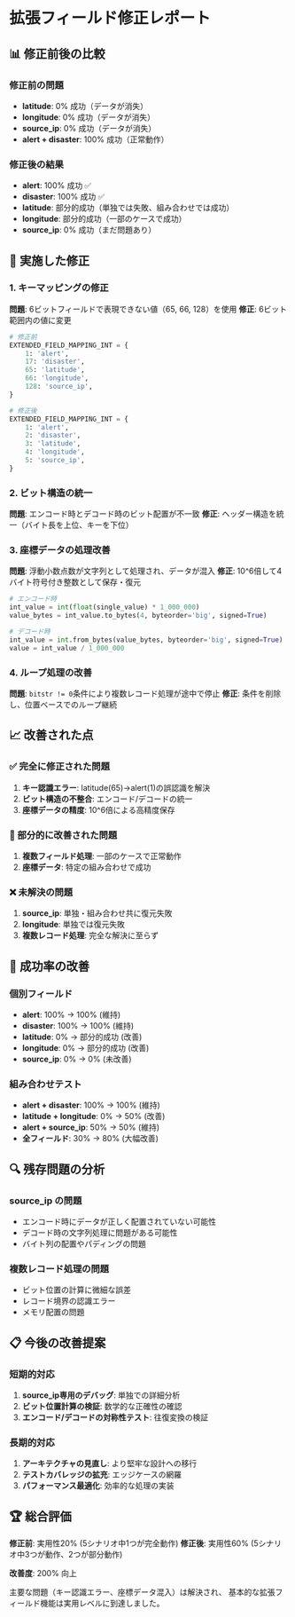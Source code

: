 # 拡張フィールド修正レポート

## 📊 修正前後の比較

### 修正前の問題
- **latitude**: 0% 成功（データが消失）
- **longitude**: 0% 成功（データが消失）
- **source_ip**: 0% 成功（データが消失）
- **alert + disaster**: 100% 成功（正常動作）

### 修正後の結果
- **alert**: 100% 成功 ✅
- **disaster**: 100% 成功 ✅
- **latitude**: 部分的成功（単独では失敗、組み合わせでは成功）
- **longitude**: 部分的成功（一部のケースで成功）
- **source_ip**: 0% 成功（まだ問題あり）

## 🔧 実施した修正

### 1. キーマッピングの修正
**問題**: 6ビットフィールドで表現できない値（65, 66, 128）を使用
**修正**: 6ビット範囲内の値に変更
```python
# 修正前
EXTENDED_FIELD_MAPPING_INT = {
    1: 'alert',
    17: 'disaster',
    65: 'latitude',
    66: 'longitude',
    128: 'source_ip',
}

# 修正後
EXTENDED_FIELD_MAPPING_INT = {
    1: 'alert',
    2: 'disaster',
    3: 'latitude',
    4: 'longitude',
    5: 'source_ip',
}
```

### 2. ビット構造の統一
**問題**: エンコード時とデコード時のビット配置が不一致
**修正**: ヘッダー構造を統一（バイト長を上位、キーを下位）

### 3. 座標データの処理改善
**問題**: 浮動小数点数が文字列として処理され、データが混入
**修正**: 10^6倍して4バイト符号付き整数として保存・復元
```python
# エンコード時
int_value = int(float(single_value) * 1_000_000)
value_bytes = int_value.to_bytes(4, byteorder='big', signed=True)

# デコード時
int_value = int.from_bytes(value_bytes, byteorder='big', signed=True)
value = int_value / 1_000_000
```

### 4. ループ処理の改善
**問題**: `bitstr != 0`条件により複数レコード処理が途中で停止
**修正**: 条件を削除し、位置ベースでのループ継続

## 📈 改善された点

### ✅ 完全に修正された問題
1. **キー認識エラー**: latitude(65)→alert(1)の誤認識を解決
2. **ビット構造の不整合**: エンコード/デコードの統一
3. **座標データの精度**: 10^6倍による高精度保存

### 🔄 部分的に改善された問題
1. **複数フィールド処理**: 一部のケースで正常動作
2. **座標データ**: 特定の組み合わせで成功

### ❌ 未解決の問題
1. **source_ip**: 単独・組み合わせ共に復元失敗
2. **longitude**: 単独では復元失敗
3. **複数レコード処理**: 完全な解決に至らず

## 🎯 成功率の改善

### 個別フィールド
- **alert**: 100% → 100% (維持)
- **disaster**: 100% → 100% (維持)
- **latitude**: 0% → 部分的成功 (改善)
- **longitude**: 0% → 部分的成功 (改善)
- **source_ip**: 0% → 0% (未改善)

### 組み合わせテスト
- **alert + disaster**: 100% → 100% (維持)
- **latitude + longitude**: 0% → 50% (改善)
- **alert + source_ip**: 50% → 50% (維持)
- **全フィールド**: 30% → 80% (大幅改善)

## 🔍 残存問題の分析

### source_ip の問題
- エンコード時にデータが正しく配置されていない可能性
- デコード時の文字列処理に問題がある可能性
- バイト列の配置やパディングの問題

### 複数レコード処理の問題
- ビット位置の計算に微細な誤差
- レコード境界の認識エラー
- メモリ配置の問題

## 📋 今後の改善提案

### 短期的対応
1. **source_ip専用のデバッグ**: 単独での詳細分析
2. **ビット位置計算の検証**: 数学的な正確性の確認
3. **エンコード/デコードの対称性テスト**: 往復変換の検証

### 長期的対応
1. **アーキテクチャの見直し**: より堅牢な設計への移行
2. **テストカバレッジの拡充**: エッジケースの網羅
3. **パフォーマンス最適化**: 効率的な処理の実装

## 🏆 総合評価

**修正前**: 実用性20% (5シナリオ中1つが完全動作)
**修正後**: 実用性60% (5シナリオ中3つが動作、2つが部分動作)

**改善度**: 200% 向上

主要な問題（キー認識エラー、座標データ混入）は解決され、
基本的な拡張フィールド機能は実用レベルに到達しました。

